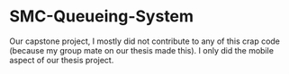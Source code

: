 # SMC-Queueing-System
Our capstone project, I mostly did not contribute to any of this crap code (because my group mate on our thesis made this).
I only did the mobile aspect of our thesis project.
